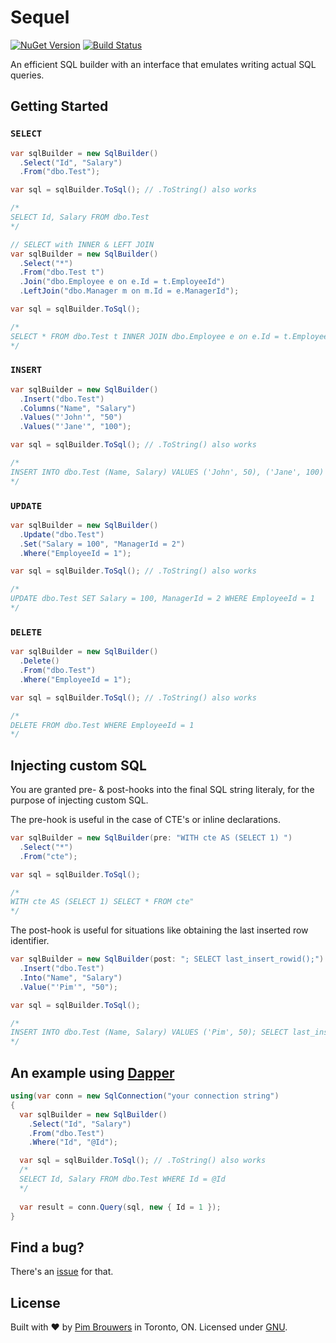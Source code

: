 # Sequel

[![NuGet Version](https://img.shields.io/nuget/v/Sequel.svg)](https://www.nuget.org/packages/Sequel)
[![Build Status](https://travis-ci.org/pimbrouwers/Sequel.svg?branch=master)](https://travis-ci.org/pimbrouwers/Sequel)

An efficient SQL builder with an interface that emulates writing actual SQL queries.

## Getting Started
### `SELECT`

```c#
var sqlBuilder = new SqlBuilder()
  .Select("Id", "Salary")
  .From("dbo.Test");

var sql = sqlBuilder.ToSql(); // .ToString() also works

/*
SELECT Id, Salary FROM dbo.Test
*/

// SELECT with INNER & LEFT JOIN
var sqlBuilder = new SqlBuilder()
  .Select("*")
  .From("dbo.Test t")
  .Join("dbo.Employee e on e.Id = t.EmployeeId")
  .LeftJoin("dbo.Manager m on m.Id = e.ManagerId");

var sql = sqlBuilder.ToSql();

/*
SELECT * FROM dbo.Test t INNER JOIN dbo.Employee e on e.Id = t.EmployeeId LEFT JOIN dbo.Manager m on m.Id = e.ManagerId
*/
```

### `INSERT`

```c#
var sqlBuilder = new SqlBuilder()
  .Insert("dbo.Test")
  .Columns("Name", "Salary")
  .Values("'John'", "50")
  .Values("'Jane'", "100");

var sql = sqlBuilder.ToSql(); // .ToString() also works

/*
INSERT INTO dbo.Test (Name, Salary) VALUES ('John', 50), ('Jane', 100)
*/
```

### `UPDATE`

```c#
var sqlBuilder = new SqlBuilder()
  .Update("dbo.Test")
  .Set("Salary = 100", "ManagerId = 2")
  .Where("EmployeeId = 1");

var sql = sqlBuilder.ToSql(); // .ToString() also works

/*
UPDATE dbo.Test SET Salary = 100, ManagerId = 2 WHERE EmployeeId = 1
*/
```

### `DELETE`

```c#
var sqlBuilder = new SqlBuilder()
  .Delete()
  .From("dbo.Test")
  .Where("EmployeeId = 1");

var sql = sqlBuilder.ToSql(); // .ToString() also works

/*
DELETE FROM dbo.Test WHERE EmployeeId = 1
*/
```

## Injecting custom SQL

You are granted pre- & post-hooks into the final SQL string literaly, for the purpose of injecting custom SQL.

The pre-hook is useful in the case of CTE's or inline declarations.

```c#
var sqlBuilder = new SqlBuilder(pre: "WITH cte AS (SELECT 1) ")
  .Select("*")
  .From("cte");

var sql = sqlBuilder.ToSql();

/*
WITH cte AS (SELECT 1) SELECT * FROM cte"
*/
```

The post-hook is useful for situations like obtaining the last inserted row identifier.

```c#
var sqlBuilder = new SqlBuilder(post: "; SELECT last_insert_rowid();")
  .Insert("dbo.Test")
  .Into("Name", "Salary")
  .Value("'Pim'", "50");

var sql = sqlBuilder.ToSql();

/*
INSERT INTO dbo.Test (Name, Salary) VALUES ('Pim', 50); SELECT last_insert_rowid();
*/
```

## An example using [Dapper](https://github.com/StackExchange/Dapper)

```c#
using(var conn = new SqlConnection("your connection string")
{
  var sqlBuilder = new SqlBuilder()
    .Select("Id", "Salary")
    .From("dbo.Test")
    .Where("Id", "@Id");

  var sql = sqlBuilder.ToSql(); // .ToString() also works 
  /*
  SELECT Id, Salary FROM dbo.Test WHERE Id = @Id
  */ 
    
  var result = conn.Query(sql, new { Id = 1 });
}
```

## Find a bug?

There's an [issue](https://github.com/pimbrouwers/sequel/issues) for that.

## License

Built with ♥ by [Pim Brouwers](https://github.com/pimbrouwers) in Toronto, ON. Licensed under [GNU](https://github.com/pimbrouwers/sequel/blob/master/LICENSE).
